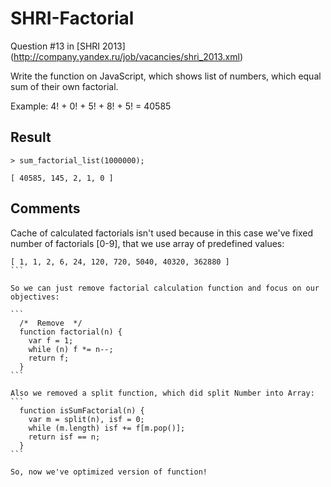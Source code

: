 # SHRI-Factorial

Question #13 in [SHRI 2013] (http://company.yandex.ru/job/vacancies/shri_2013.xml)

Write the function on JavaScript, which shows list of numbers, which equal sum of their own factorial.

Example:
4! + 0! + 5! + 8! + 5! = 40585

## Result
```
> sum_factorial_list(1000000);

[ 40585, 145, 2, 1, 0 ]
```

## Comments
Cache of calculated factorials isn't used because in this case we've fixed number of factorials [0-9], that we use array of predefined values:
````
[ 1, 1, 2, 6, 24, 120, 720, 5040, 40320, 362880 ]
```

So we can just remove factorial calculation function and focus on our objectives:

```
  /*  Remove  */
  function factorial(n) {
    var f = 1;
    while (n) f *= n--;
    return f;
  }
```

Also we removed a split function, which did split Number into Array:
```
  function isSumFactorial(n) {
    var m = split(n), isf = 0;
    while (m.length) isf += f[m.pop()];
    return isf == n;
  }
```

So, now we've optimized version of function!
